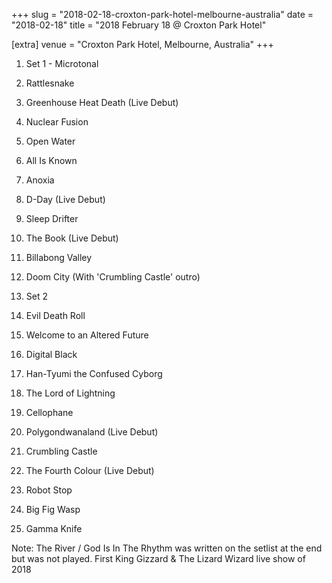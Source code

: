 +++
slug = "2018-02-18-croxton-park-hotel-melbourne-australia"
date = "2018-02-18"
title = "2018 February 18 @ Croxton Park Hotel"

[extra]
venue = "Croxton Park Hotel, Melbourne, Australia"
+++

 1. Set 1 - Microtonal
 2. Rattlesnake

 3. Greenhouse Heat Death
    (Live Debut)

 4. Nuclear Fusion

 5. Open Water

 6. All Is Known

 7. Anoxia

 8. D-Day
    (Live Debut)

 9. Sleep Drifter

10. The Book
    (Live Debut)

11. Billabong Valley

12. Doom City
    (With 'Crumbling Castle' outro)

13. Set 2
14. Evil Death Roll

15. Welcome to an Altered Future

16. Digital Black

17. Han-Tyumi the Confused Cyborg

18. The Lord of Lightning

19. Cellophane

20. Polygondwanaland
    (Live Debut)

21. Crumbling Castle

22. The Fourth Colour
    (Live Debut)

23. Robot Stop

24. Big Fig Wasp

25. Gamma Knife


Note: The River / God Is In The Rhythm was written on the setlist at
the end but was not played. First King Gizzard & The Lizard Wizard live
show of 2018
